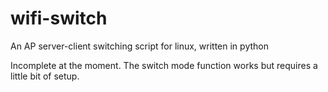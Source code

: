 # wifi-switch
An AP server-client switching script for linux, written in python

Incomplete at the moment. The switch mode function works but requires a little bit of setup.



